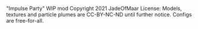 "Impulse Party" WIP mod Copyright 2021 JadeOfMaar
License: Models, textures and particle plumes are CC-BY-NC-ND until further notice. Configs are free-for-all.
